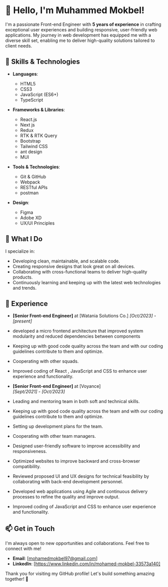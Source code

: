 # 👋 Hello, I'm Muhammed Mokbel!

I'm a passionate Front-end Engineer with **5 years of experience** in crafting exceptional user experiences and building responsive, user-friendly web applications. My journey in web development has equipped me with a diverse skill set, enabling me to deliver high-quality solutions tailored to client needs.

## 🚀 Skills & Technologies

- **Languages**: 
  - HTML5
  - CSS3
  - JavaScript (ES6+)
  - TypeScript
  
- **Frameworks & Libraries**:
  - React.js
  - Next js
  - Redux
  - RTK & RTK Query
  - Bootstrap
  - Tailwind CSS
  - ant design
  - MUI
  
- **Tools & Technologies**:
  - Git & GitHub
  - Webpack
  - RESTful APIs
  - postman

- **Design**:
  - Figma
  - Adobe XD
  - UX/UI Principles

## 🌟 What I Do

I specialize in:
- Developing clean, maintainable, and scalable code.
- Creating responsive designs that look great on all devices.
- Collaborating with cross-functional teams to deliver high-quality products.
- Continuously learning and keeping up with the latest web technologies and trends.

## 💼 Experience

-  **[Senior Front-end Engineer]** at [Watania Solutions Co.]
  *[Oct/2023] - [present]*  
- developed a micro frontend architecture that improved system modularity and 
  reduced dependencies between components
- Keeping up with good code quality across the team and with our coding guidelines contribute to them and optimize.
- Cooperating with other squads.
- Improved coding of React , JavaScript and CSS to enhance user experience and 
functionality.

  
-  **[Senior Front-end Engineer]** at [Voyance]  
  *[Sept/2021] - [Oct/2023]*  
 - Leading and mentoring team in both soft and technical skills.
 - Keeping up with good code quality across the team and with our coding guidelines contribute to them and optimize.
 - Setting up development plans for the team.
 - Cooperating with other team managers.
 - Designed user-friendly software to improve accessibility and responsiveness.
 - Optimized websites to improve backward and cross-browser compatibility.
 - Reviewed proposed UI and UX designs for technical feasibility by collaborating with 
   back-end development personnel.
 - Developed web applications using Agile and continuous delivery processes to 
   refine the quality and improve output.
 - Improved coding of JavaScript and CSS to enhance user experience and 
   functionality.


## 📫 Get in Touch

I'm always open to new opportunities and collaborations. Feel free to connect with me!

- **Email**: [mohamedmokbel97@gmail.com]
- **LinkedIn**: [https://www.linkedin.com/in/mohamed-mokbel-33573a140]


Thank you for visiting my GitHub profile! Let's build something amazing together! 🚀
